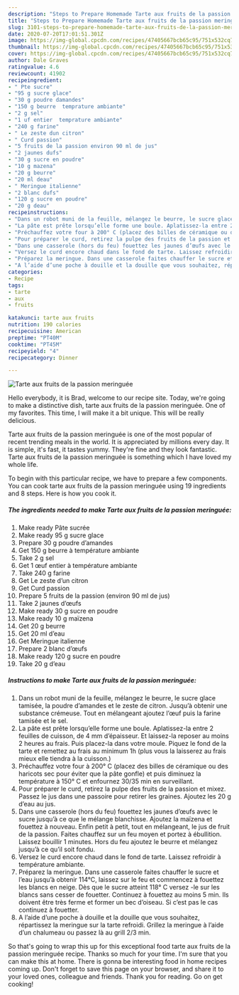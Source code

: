 ```yaml
---
description: "Steps to Prepare Homemade Tarte aux fruits de la passion meringuée"
title: "Steps to Prepare Homemade Tarte aux fruits de la passion meringuée"
slug: 3101-steps-to-prepare-homemade-tarte-aux-fruits-de-la-passion-meringuee
date: 2020-07-20T17:01:51.301Z
image: https://img-global.cpcdn.com/recipes/47405667bcb65c95/751x532cq70/tarte-aux-fruits-de-la-passion-meringuee-photo-principale-de-la-recette.jpg
thumbnail: https://img-global.cpcdn.com/recipes/47405667bcb65c95/751x532cq70/tarte-aux-fruits-de-la-passion-meringuee-photo-principale-de-la-recette.jpg
cover: https://img-global.cpcdn.com/recipes/47405667bcb65c95/751x532cq70/tarte-aux-fruits-de-la-passion-meringuee-photo-principale-de-la-recette.jpg
author: Dale Graves
ratingvalue: 4.6
reviewcount: 41902
recipeingredient:
- " Pte sucre"
- "95 g sucre glace"
- "30 g poudre damandes"
- "150 g beurre  temprature ambiante"
- "2 g sel"
- "1 uf entier  temprature ambiante"
- "240 g farine"
- " Le zeste dun citron"
- " Curd passion"
- "5 fruits de la passion environ 90 ml de jus"
- "2 jaunes dufs"
- "30 g sucre en poudre"
- "10 g mazena"
- "20 g beurre"
- "20 ml deau"
- " Meringue italienne"
- "2 blanc dufs"
- "120 g sucre en poudre"
- "20 g deau"
recipeinstructions:
- "Dans un robot muni de la feuille, mélangez le beurre, le sucre glace tamisée, la poudre d’amandes et le zeste de citron. Jusqu’à obtenir une substance crémeuse. Tout en mélangeant ajoutez l’œuf puis la farine tamisée et le sel."
- "La pâte est prête lorsqu’elle forme une boule. Aplatissez-la entre 2 feuilles de cuisson, de 4 mm d’épaisseur. Et laissez-la reposer au moins 2 heures au frais. Puis placez-la dans votre moule. Piquez le fond de la tarte et remettez au frais au minimum 1h (plus vous la laisserez au frais mieux elle tiendra à la cuisson.)"
- "Préchauffez votre four à 200° C (placez des billes de céramique ou des haricots sec pour éviter que la pâte gonfle) et puis diminuez la température à 150° C et enfournez 30/35 min en surveillant."
- "Pour préparer le curd, retirez la pulpe des fruits de la passion et mixez. Passez le jus dans une passoire pour retirer les graines. Ajoutez les 20 g d’eau au jus."
- "Dans une casserole (hors du feu) fouettez les jaunes d’œufs avec le sucre jusqu’à ce que le mélange blanchisse. Ajoutez la maïzena et fouettez à nouveau. Enfin petit à petit, tout en mélangeant, le jus de fruit de la passion. Faites chauffez sur un feu moyen et portez à ébullition. Laissez bouillir 1 minutes. Hors du feu ajoutez le beurre et mélangez jusqu’à ce qu’il soit fondu."
- "Versez le curd encore chaud dans le fond de tarte. Laissez refroidir à température ambiante."
- "Préparez la meringue. Dans une casserole faites chauffer le sucre et l’eau jusqu’à obtenir 114°C, laissez sur le feu et commencez à fouettez les blancs en neige. Dès que le sucre atteint 118° C versez -le sur les blancs sans cesser de fouetter. Continuez à fouettez au moins 5 min. Ils doivent être très ferme et former un bec d’oiseau. Si c’est pas le cas continuez à fouetter."
- "A l’aide d’une poche à douille et la douille que vous souhaitez, répartissez la meringue sur la tarte refroidi. Grillez la meringue à l’aide d’un chalumeau ou passez là au grill 2/3 min."
categories:
- Recipe
tags:
- tarte
- aux
- fruits

katakunci: tarte aux fruits 
nutrition: 190 calories
recipecuisine: American
preptime: "PT40M"
cooktime: "PT45M"
recipeyield: "4"
recipecategory: Dinner

---
```



![Tarte aux fruits de la passion meringuée](https://img-global.cpcdn.com/recipes/47405667bcb65c95/751x532cq70/tarte-aux-fruits-de-la-passion-meringuee-photo-principale-de-la-recette.jpg)

Hello everybody, it is Brad, welcome to our recipe site. Today, we're going to make a distinctive dish, tarte aux fruits de la passion meringuée. One of my favorites. This time, I will make it a bit unique. This will be really delicious.

Tarte aux fruits de la passion meringuée is one of the most popular of recent trending meals in the world. It is appreciated by millions every day. It is simple, it's fast, it tastes yummy. They're fine and they look fantastic. Tarte aux fruits de la passion meringuée is something which I have loved my whole life.




To begin with this particular recipe, we have to prepare a few components. You can cook tarte aux fruits de la passion meringuée using 19 ingredients and 8 steps. Here is how you cook it.

<!--inarticleads1-->

##### The ingredients needed to make Tarte aux fruits de la passion meringuée:

1. Make ready  Pâte sucrée
1. Make ready 95 g sucre glace
1. Prepare 30 g poudre d’amandes
1. Get 150 g beurre à température ambiante
1. Take 2 g sel
1. Get 1 œuf entier à température ambiante
1. Take 240 g farine
1. Get  Le zeste d’un citron
1. Get  Curd passion
1. Prepare 5 fruits de la passion (environ 90 ml de jus)
1. Take 2 jaunes d’œufs
1. Make ready 30 g sucre en poudre
1. Make ready 10 g maïzena
1. Get 20 g beurre
1. Get 20 ml d’eau
1. Get  Meringue italienne
1. Prepare 2 blanc d’œufs
1. Make ready 120 g sucre en poudre
1. Take 20 g d’eau




<!--inarticleads2-->

##### Instructions to make Tarte aux fruits de la passion meringuée:

1. Dans un robot muni de la feuille, mélangez le beurre, le sucre glace tamisée, la poudre d’amandes et le zeste de citron. Jusqu’à obtenir une substance crémeuse. Tout en mélangeant ajoutez l’œuf puis la farine tamisée et le sel.
1. La pâte est prête lorsqu’elle forme une boule. Aplatissez-la entre 2 feuilles de cuisson, de 4 mm d’épaisseur. Et laissez-la reposer au moins 2 heures au frais. Puis placez-la dans votre moule. Piquez le fond de la tarte et remettez au frais au minimum 1h (plus vous la laisserez au frais mieux elle tiendra à la cuisson.)
1. Préchauffez votre four à 200° C (placez des billes de céramique ou des haricots sec pour éviter que la pâte gonfle) et puis diminuez la température à 150° C et enfournez 30/35 min en surveillant.
1. Pour préparer le curd, retirez la pulpe des fruits de la passion et mixez. Passez le jus dans une passoire pour retirer les graines. Ajoutez les 20 g d’eau au jus.
1. Dans une casserole (hors du feu) fouettez les jaunes d’œufs avec le sucre jusqu’à ce que le mélange blanchisse. Ajoutez la maïzena et fouettez à nouveau. Enfin petit à petit, tout en mélangeant, le jus de fruit de la passion. Faites chauffez sur un feu moyen et portez à ébullition. Laissez bouillir 1 minutes. Hors du feu ajoutez le beurre et mélangez jusqu’à ce qu’il soit fondu.
1. Versez le curd encore chaud dans le fond de tarte. Laissez refroidir à température ambiante.
1. Préparez la meringue. Dans une casserole faites chauffer le sucre et l’eau jusqu’à obtenir 114°C, laissez sur le feu et commencez à fouettez les blancs en neige. Dès que le sucre atteint 118° C versez -le sur les blancs sans cesser de fouetter. Continuez à fouettez au moins 5 min. Ils doivent être très ferme et former un bec d’oiseau. Si c’est pas le cas continuez à fouetter.
1. A l’aide d’une poche à douille et la douille que vous souhaitez, répartissez la meringue sur la tarte refroidi. Grillez la meringue à l’aide d’un chalumeau ou passez là au grill 2/3 min.




So that's going to wrap this up for this exceptional food tarte aux fruits de la passion meringuée recipe. Thanks so much for your time. I'm sure that you can make this at home. There is gonna be interesting food in home recipes coming up. Don't forget to save this page on your browser, and share it to your loved ones, colleague and friends. Thank you for reading. Go on get cooking!
